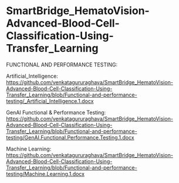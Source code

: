 # SmartBridge_HematoVision-Advanced-Blood-Cell-Classification-Using-Transfer_Learning

FUNCTIONAL AND PERFORMANCE TESTING:

Artificial_Intelligence: https://github.com/venkatagururaghava/SmartBridge_HematoVision-Advanced-Blood-Cell-Classification-Using-Transfer_Learning/blob/Functional-and-performance-testing/_Artificial_Intelligence.1.docx

GenAI Functional & Performance Testing: https://github.com/venkatagururaghava/SmartBridge_HematoVision-Advanced-Blood-Cell-Classification-Using-Transfer_Learning/blob/Functional-and-performance-testing/GenAI.Functional.Performance.Testing.1.docx

Machine Learning: https://github.com/venkatagururaghava/SmartBridge_HematoVision-Advanced-Blood-Cell-Classification-Using-Transfer_Learning/blob/Functional-and-performance-testing/Machine.Learning.1.docx
